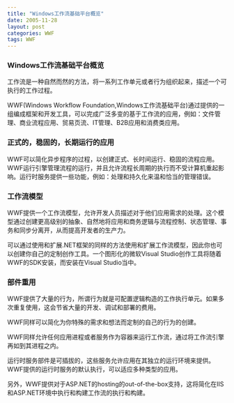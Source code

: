 ```yaml
---
title: "Windows工作流基础平台概览"
date: 2005-11-28
layout: post
categories: WWF
tags: WWF
---
```


### Windows工作流基础平台概览

工作流是一种自然而然的方法，将一系列工作单元或者行为组织起来，描述一个可执行的工作过程。

WWF(Windows Workflow Foundation,Windows工作流基础平台)通过提供的一组编成框架和开发工具，可以完成广泛多变的基于工作流的应用，例如：文件管理、商业流程应用、贸易页流、IT管理、B2B应用和消费类应用。

### 正式的，稳固的，长期运行的应用

WWF可以简化异步程序的过程，以创建正式、长时间运行、稳固的流程应用。WWF运行引擎管理流程的运行，并且允许流程长周期的执行而不受计算机重起影响。运行时服务提供一些功能，例如：处理和持久化来温和恰当的管理错误。

### 工作流模型

WWF提供一个工作流模型，允许开发人员描述对于他们应用需求的处理。这个模型通过创建更高级别的抽象、自然地将应用和商务逻辑与流程控制、状态管理、事务和同步分离开，从而提高开发者的生产力。

可以通过使用和扩展.NET框架的同样的方法使用和扩展工作流模型，因此你也可以创建你自己的定制创作工具。一个图形化的微软Visual Studio创作工具将随着WWF的SDK安装，而安装在Visual Studio当中。

### 部件重用

WWF提供了大量的行为，所谓行为就是可配置逻辑构造的工作执行单元。如果多次重复使用，这会节省大量的开发、调试和部署的费用。

WWF同样可以简化为你特殊的需求和想法而定制的自己的行为的创建。

WWF同样允许任何应用进程或者服务作为容器来运行工作流，通过将工作流引擎再如到其进程之内。

运行时服务部件是可插拔的，这些服务允许应用在其独立的运行环境来提供。WWF提供的运行时服务的默认执行，可以适应多种类型的应用。

另外，WWF提供对于ASP.NET的hosting的out-of-the-box支持，这将简化在IIS和ASP.NET环境中执行和构建工作流的执行和构建。